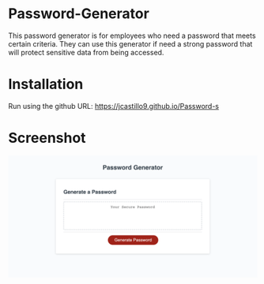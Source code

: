 # Password-Generator

This password generator is for employees who need a password that meets certain criteria. They can use this generator if need a strong password that will protect sensitive data from being accessed. 

# Installation

Run using the github URL: https://jcastillo9.github.io/Password-s

# Screenshot
<img src="./Assets/Images/screenshot.png" alt="website home page" class="screenshot"/>
